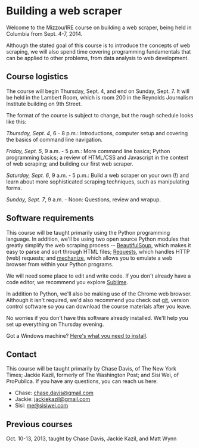 Building a web scraper
==============

Welcome to the Mizzou/IRE course on building a web scraper, being held in Columbia from Sept. 4-7, 2014.

Although the stated goal of this course is to introduce the concepts of web scraping, we will also spend time covering programming fundamentals that can be applied to other problems, from data analysis to web development.

## Course logistics

The course will begin Thursday, Sept. 4, and end on Sunday, Sept. 7. It will be held in the Lambert Room, which is room 200 in the Reynolds Journalism Institute building on 9th Street.

The format of the course is subject to change, but the rough schedule looks like this:

*Thursday, Sept. 4*, 6 - 8 p.m.: Introductions, computer setup and covering the basics of command line navigation.

*Friday, Sept. 5*, 9 a.m. - 5 p.m.: More command line basics; Python programming basics; a review of HTML/CSS and Javascript in the context of web scraping; and building our first web scraper.

*Saturday, Sept. 6*, 9 a.m. - 5 p.m.: Build a web scraper on your own (!) and learn about more sophisticated scraping techniques, such as manipulating forms.

*Sunday, Sept. 7*, 9 a.m. - Noon: Questions, review and wrapup.

## Software requirements

This course will be taught primarily using the Python programming language. In addition, we'll be using two open source Python modules that greatly simplify the web scraping process -- [BeautifulSoup](http://www.crummy.com/software/BeautifulSoup/), which makes it easy to parse and sort through HTML files; [Requests](http://docs.python-requests.org/en/latest/), which handles HTTP (web) requests; and [mechanize](http://wwwsearch.sourceforge.net/mechanize/), which allows you to emulate a web browser from within your Python programs.

We will need some place to edit and write code. If you don't already have a code editor, we recommend you explore [Sublime](http://www.sublimetext.com/2).

In addition to Python, we'll also be making use of the Chrome web browser. Although it isn't required, we'd also recommend you check out [git](https://help.github.com/articles/set-up-git), version control software so you can download the course materials after you leave.

No worries if you don't have this software already installed. We'll help you set up everything on Thursday evening.

Got a Windows machine? [Here's what you need to install](https://github.com/ireapps/scraping-class/blob/master/notes/setting-up-windows.md).

## Contact

This course will be taught primarily by Chase Davis, of The New York Times; Jackie Kazil, formerly of The Washington Post; and Sisi Wei, of ProPublica. If you have any questions, you can reach us here:

- Chase: chase.davis@gmail.com
- Jackie: jackiekazil@gmail.com
- Sisi: me@sisiwei.com

## Previous courses

Oct. 10-13, 2013, taught by Chase Davis, Jackie Kazil, and Matt Wynn
